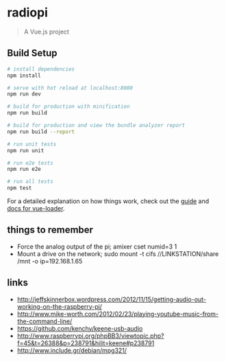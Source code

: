 # radiopi

> A Vue.js project

## Build Setup

``` bash
# install dependencies
npm install

# serve with hot reload at localhost:8080
npm run dev

# build for production with minification
npm run build

# build for production and view the bundle analyzer report
npm run build --report

# run unit tests
npm run unit

# run e2e tests
npm run e2e

# run all tests
npm test
```

For a detailed explanation on how things work, check out the [guide](http://vuejs-templates.github.io/webpack/) and [docs for vue-loader](http://vuejs.github.io/vue-loader).

## things to remember

  * Force the analog output of the pi; amixer cset numid=3 1
  * Mount a drive on the network; sudo mount -t cifs //LINKSTATION/share /mnt -o ip=192.168.1.65

## links
  * http://jeffskinnerbox.wordpress.com/2012/11/15/getting-audio-out-working-on-the-raspberry-pi/
  * http://www.mike-worth.com/2012/02/23/playing-youtube-music-from-the-command-line/
  * https://github.com/kenchy/keene-usb-audio
  * http://www.raspberrypi.org/phpBB3/viewtopic.php?f=45&t=26388&p=238791&hilit=keene#p238791
  * http://www.include.gr/debian/mpg321/

